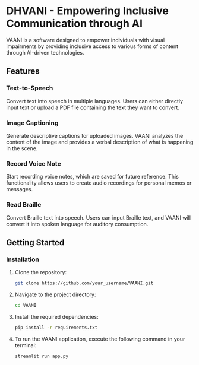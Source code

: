 # DHVANI - Empowering Inclusive Communication through AI

VAANI is a software designed to empower individuals with visual impairments by providing inclusive access to various forms of content through AI-driven technologies.

## Features

### Text-to-Speech

Convert text into speech in multiple languages. Users can either directly input text or upload a PDF file containing the text they want to convert.

### Image Captioning

Generate descriptive captions for uploaded images. VAANI analyzes the content of the image and provides a verbal description of what is happening in the scene.

### Record Voice Note

Start recording voice notes, which are saved for future reference. This functionality allows users to create audio recordings for personal memos or messages.

### Read Braille

Convert Braille text into speech. Users can input Braille text, and VAANI will convert it into spoken language for auditory consumption.

## Getting Started

### Installation

1. Clone the repository:
   ```bash
   git clone https://github.com/your_username/VAANI.git
   ```
2. Navigate to the project directory:
    ```bash
   cd VAANI
   ```
3. Install the required dependencies:
    ```bash
   pip install -r requirements.txt
   ```
4. To run the VAANI application, execute the following command in your terminal:  
    ```bash
   streamlit run app.py
   ```

    
